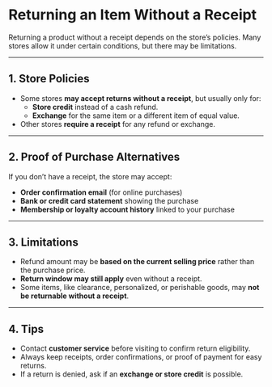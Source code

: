# Returning an Item Without a Receipt

Returning a product without a receipt depends on the store’s policies. Many stores allow it under certain conditions, but there may be limitations.

---

## 1. Store Policies

- Some stores **may accept returns without a receipt**, but usually only for:
  - **Store credit** instead of a cash refund.
  - **Exchange** for the same item or a different item of equal value.
- Other stores **require a receipt** for any refund or exchange.

---

## 2. Proof of Purchase Alternatives

If you don’t have a receipt, the store may accept:

- **Order confirmation email** (for online purchases)
- **Bank or credit card statement** showing the purchase
- **Membership or loyalty account history** linked to your purchase

---

## 3. Limitations

- Refund amount may be **based on the current selling price** rather than the purchase price.
- **Return window may still apply** even without a receipt.
- Some items, like clearance, personalized, or perishable goods, may **not be returnable without a receipt**.

---

## 4. Tips

- Contact **customer service** before visiting to confirm return eligibility.
- Always keep receipts, order confirmations, or proof of payment for easy returns.
- If a return is denied, ask if an **exchange or store credit** is possible.
